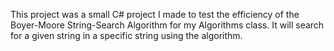 This project was a small C# project I made to test the efficiency of the Boyer-Moore String-Search Algorithm for my
Algorithms class. It will search for a given string in a specific string using the algorithm.
